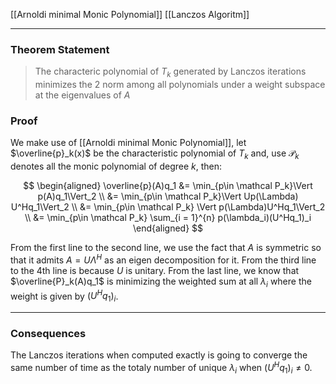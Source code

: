 [[Arnoldi minimal Monic Polynomial]]
[[Lanczos Algoritm]]

---
### **Theorem Statement**

> The characteric polynomial of $T_k$ generated by Lanczos iterations minimizes the 2 norm among all polynomials under a weight subspace at the eigenvalues of $A$



### **Proof**

We make use of [[Arnoldi minimal Monic Polynomial]], let $\overline{p}_k(x)$ be the characteristic polynomial of $T_k$ and, use $\mathcal P_k$ denotes all the monic polynomial of degree $k$, then: 

$$
\begin{aligned}
    \overline{p}(A)q_1 &= \min_{p\in \mathcal P_k}\Vert p(A)q_1\Vert_2
    \\
    &= \min_{p\in \mathcal P_k}\Vert Up(\Lambda) U^Hq_1\Vert_2
    \\
    &= \min_{p\in \mathcal P_k}
    \Vert p(\Lambda)U^Hq_1\Vert_2
    \\
    &= \min_{p\in \mathcal P_k}
        \sum_{i = 1}^{n}
            p(\lambda_i)(U^Hq_1)_i
\end{aligned}
$$

From the first line to the second line, we use the fact that $A$ is symmetric so that it admits $A = U\Lambda ^H$ as an eigen decomposition for it. From the third line to the 4th line is because $U$ is unitary. From the last line, we know that $\overline{P}_k(A)q_1$ is minimizing the weighted sum at all $\lambda_i$ where the weight is given by $(U^Hq_1)_i$. 

---
### **Consequences**

The Lanczos iterations when computed exactly is going to converge the same number of time as the totaly number of unique $\lambda_i$ when $(U^Hq_1)_i \neq 0$. 
